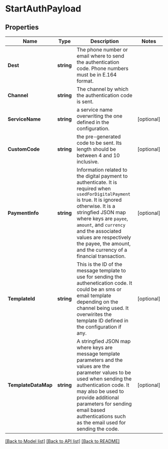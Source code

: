 # StartAuthPayload

## Properties

Name | Type | Description | Notes
------------ | ------------- | ------------- | -------------
**Dest** | **string** | The phone number or email where to send the authentication code. Phone numbers must be in E.164 format. |
**Channel** | **string** | The channel by which the authentication code is sent. |
**ServiceName** | **string** | a service name overwriting the one defined in the configuration. |[optional] 
**CustomCode** | **string** | the pre-generated code to be sent. Its length should be between 4 and 10 inclusive. |[optional] 
**PaymentInfo** | **string** | Information related to the digital payment to authenticate. It is required when `usedForDigitalPayment` is true. It is ignored otherwise. It is a stringfied JSON map where keys are `payee`, `amount`, and `currency` and the associated values are respectively the payee, the amount, and the currency of a financial transaction.  |[optional] 
**TemplateId** | **string** | This is the ID of the message template to use for sending the authenetication code. It could be an sms or email template depending on the channel being used. It overwirites the template ID defined in the configuration if any.  |[optional] 
**TemplateDataMap** | **string** | A stringfied JSON map where keys are message template parameters and the values are the parameter values to be used when sending the authentication code. It may also be used to provide additional parameters for sending email based authentications such as the email used for sending the code. |[optional] 

[[Back to Model list]](../README.md#documentation-for-models) [[Back to API list]](../README.md#documentation-for-api-endpoints) [[Back to README]](../README.md)


